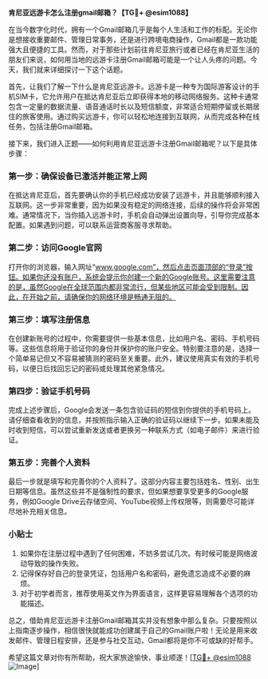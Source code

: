**肯尼亚远游卡怎么注册gmail邮箱？【TG💪+ @esim1088】**

在当今数字化时代，拥有一个Gmail邮箱几乎是每个人生活和工作的标配。无论你是想接收重要邮件、管理日常事务，还是进行跨境电商操作，Gmail都是一款功能强大且便捷的工具。然而，对于那些计划前往肯尼亚旅行或者已经在肯尼亚生活的朋友们来说，如何用当地的远游卡注册Gmail邮箱可能是一个让人头疼的问题。今天，我们就来详细探讨一下这个话题。

首先，让我们了解一下什么是肯尼亚远游卡。远游卡是一种专为国际游客设计的手机SIM卡，它允许用户在抵达肯尼亚后立即获得本地的移动网络服务。这种卡通常包含一定量的数据流量、语音通话时长以及短信额度，非常适合短期停留或长期居住的旅客使用。通过购买远游卡，你可以轻松地连接到互联网，从而完成各种在线任务，包括注册Gmail邮箱。

接下来，我们进入正题——如何利用肯尼亚远游卡注册Gmail邮箱呢？以下是具体步骤：

### **第一步：确保设备已激活并能正常上网**
在抵达肯尼亚后，首先要确认你的手机已经成功安装了远游卡，并且能够顺利接入互联网。这一步非常重要，因为如果没有稳定的网络连接，后续的操作将会非常困难。通常情况下，当你插入远游卡时，手机会自动弹出设置向导，引导你完成基本配置。如果遇到问题，可以联系运营商客服寻求帮助。

### **第二步：访问Google官网**
打开你的浏览器，输入网址“www.google.com”，然后点击页面顶部的“登录”按钮。如果你还没有账户，系统会提示你创建一个新的Google账号。这里需要注意的是，虽然Google在全球范围内都非常流行，但某些地区可能会受到限制。因此，在开始之前，请确保你的网络环境是畅通无阻的。

### **第三步：填写注册信息**
在创建新账号的过程中，你需要提供一些基本信息，比如用户名、密码、手机号码等。这些信息将用于验证你的身份并保护你的账户安全。特别要注意的是，选择一个简单易记但又不容易被猜测的密码至关重要。此外，建议使用真实有效的手机号码，以便日后找回忘记的密码或处理其他紧急情况。

### **第四步：验证手机号码**
完成上述步骤后，Google会发送一条包含验证码的短信到你提供的手机号码上。请仔细查看收到的信息，并按照指示输入正确的验证码以继续下一步。如果未能及时收到短信，可以尝试重新发送或者更换另一种联系方式（如电子邮件）来进行验证。

### **第五步：完善个人资料**
最后一步就是填写和完善你的个人资料了。这部分内容主要包括姓名、性别、出生日期等信息。虽然这些并不是强制性的要求，但如果想要享受更多的Google服务，例如Google Drive云存储空间、YouTube视频上传权限等，则需要尽可能详尽地补充相关信息。

### **小贴士**
1. 如果你在注册过程中遇到了任何困难，不妨多尝试几次。有时候可能是网络波动导致的操作失败。
2. 记得保存好自己的登录凭证，包括用户名和密码，避免遗忘造成不必要的麻烦。
3. 对于初学者而言，推荐使用英文作为界面语言，这样更容易理解各个选项的功能描述。

总之，借助肯尼亚远游卡注册Gmail邮箱其实并没有想象中那么复杂。只要按照以上指南逐步操作，相信很快就能成功创建属于自己的Gmail账户啦！无论是用来收发邮件、管理日程安排，还是参与社交互动，Gmail都将是你不可或缺的好帮手。

希望这篇文章对你有所帮助，祝大家旅途愉快，事业顺遂！[[TG💪+ @esim1088](https://t.me/s/esim1088) ![Image](https://i.postimg.cc/4NQfJmqS/Snipaste-2025-05-13-00-14-12.png)]